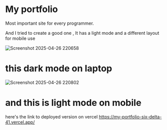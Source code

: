 # My portfolio

Most important site for every programmer.

And I tried to create a good one , It has a light mode and a different layout for mobile use 

![Screenshot 2025-04-26 220658](https://github.com/user-attachments/assets/86bd53b1-31b2-42ef-aab4-4615e5af004e)
# this dark mode on laptop

![Screenshot 2025-04-26 220802](https://github.com/user-attachments/assets/054591b0-681d-47f4-af27-1d258cf79584)

# and this is light mode on mobile


here's the link to deployed version on vercel
https://my-portfolio-six-delta-41.vercel.app/
